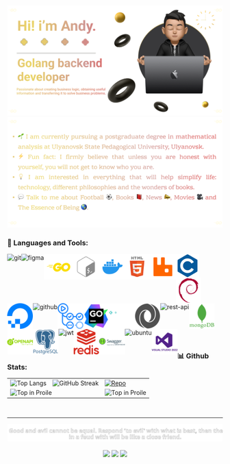 <p align="center">
  <img src="https://github.com/andy-ahmedov/andy-ahmedov/blob/main/files/Transparent_logo.png?raw=true" alt="Logo">
  <img src="https://github.com/andy-ahmedov/andy-ahmedov/blob/main/files/Transparent_description.png?raw=true" alt="Descrption">
</p>


### 🔨 Languages and Tools:
<div align="center">
  <a href="https://git-scm.com/" target="_blank"> <img src="https://raw.githubusercontent.com/rahul-jha98/github_readme_icons/main/language_and_tools/square/git-scm/git-scm.svg" align="left" alt="git" height='60px'/> </a>
  <a href="https://www.figma.com/" target="_blank"> <img src="https://raw.githubusercontent.com/rahul-jha98/github_readme_icons/main/language_and_tools/square/figma/figma.svg" alt="figma" align="left" height='60px'/> </a>
  <a href="https://go.dev/" target="_blank"> <img src="https://github.com/andy-ahmedov/andy-ahmedov/blob/main/files/Go-Logo_Yellow.png?raw=true" alt="golang" align="left" height='60px'/> </a>
  <a href="https://www.gnu.org/software/bash/" target="_blank"> <img src="https://raw.githubusercontent.com/andy-ahmedov/README_icons/5a0bd0723991e5d95e0eb90ce4e544345b69e05b/language_and_tools/square/bash/bash.svg" alt="bash" align="left" height='60px'/> </a>
  <a href="https://www.docker.com/" target="_blank"> <img src="https://raw.githubusercontent.com/andy-ahmedov/README_icons/5a0bd0723991e5d95e0eb90ce4e544345b69e05b/language_and_tools/square/docker/docker.svg" alt="docker" align="left" height='60px'/> </a>
  <a href="https://html.com/html5/" target="_blank"> <img src="https://raw.githubusercontent.com/andy-ahmedov/README_icons/5a0bd0723991e5d95e0eb90ce4e544345b69e05b/language_and_tools/square/html/html.svg" alt="html" align="left" height='60px'/> </a>
  <a href="https://www.rabbitmq.com/" target="_blank"> <img src="https://raw.githubusercontent.com/andy-ahmedov/README_icons/5a0bd0723991e5d95e0eb90ce4e544345b69e05b/language_and_tools/square/rabbitmq/rabbitmq.svg" align="left" alt="rabbitmq" height='60px'/> </a>
  <a href="https://isocpp.org/" target="_blank"> <img src="https://raw.githubusercontent.com/devicons/devicon/6910f0503efdd315c8f9b858234310c06e04d9c0/icons/c/c-plain.svg" align="left" alt="c" height='55px'/> </a>
</div>
<br>
<br>
<br>
<div align="center">
  <a href="https://www.debian.org/" target="_blank"> <img src="https://raw.githubusercontent.com/devicons/devicon/6910f0503efdd315c8f9b858234310c06e04d9c0/icons/debian/debian-plain.svg" align="left" alt="debian" height='60px'/> </a>
  <a href="https://www.digitalocean.com/" target="_blank"> <img src="https://raw.githubusercontent.com/devicons/devicon/6910f0503efdd315c8f9b858234310c06e04d9c0/icons/digitalocean/digitalocean-original.svg" align="left" alt="digital-ocean" height='60px'/> </a>
  <a href="https://www.github.com/" target="_blank"> <img src="https://cdn0.iconfinder.com/data/icons/free-social-media-set/24/github-1024.png" align="left" alt="github" height='60px'/> </a>
  <a href="https://github.com/actions" target="_blank"> <img src="https://raw.githubusercontent.com/devicons/devicon/6910f0503efdd315c8f9b858234310c06e04d9c0/icons/githubactions/githubactions-original.svg" align="left" alt="github-actions" height='60px'/> </a>
  <a href="https://www.jetbrains.com/go/" target="_blank"> <img src="https://raw.githubusercontent.com/devicons/devicon/6910f0503efdd315c8f9b858234310c06e04d9c0/icons/goland/goland-original.svg" align="left" alt="goland" height='60px'/> </a>
  <a href="https://grpc.io/" target="_blank"> <img src="https://raw.githubusercontent.com/devicons/devicon/6910f0503efdd315c8f9b858234310c06e04d9c0/icons/grpc/grpc-original.svg" align="left" alt="grpc" height='60px'/> </a>
  <a href="https://www.json.org/json-en.html" target="_blank"> <img src="https://raw.githubusercontent.com/devicons/devicon/6910f0503efdd315c8f9b858234310c06e04d9c0/icons/json/json-plain.svg" align="left" alt="json" height='60px'/> </a>
  <a href="https://restfulapi.net/" target="_blank"> <img src="https://repository-images.githubusercontent.com/436490321/0e58e265-ef30-40b1-b439-8b302b06ec42" align="left" alt="rest-api" height='60px'/> </a>
</div>
<br>
<br>
<br>
<div align="center">
  <a href="https://www.mongodb.com/" target="_blank"> <img src="https://raw.githubusercontent.com/devicons/devicon/6910f0503efdd315c8f9b858234310c06e04d9c0/icons/mongodb/mongodb-plain-wordmark.svg" align="left" alt="mongodb" height='60px'/> </a>
  <a href="https://www.openapis.org/" target="_blank"> <img src="https://raw.githubusercontent.com/devicons/devicon/6910f0503efdd315c8f9b858234310c06e04d9c0/icons/openapi/openapi-plain-wordmark.svg" align="left" alt="openapi" height='60px'/> </a>
  <a href="https://www.postgresql.org/" target="_blank"> <img src="https://raw.githubusercontent.com/devicons/devicon/6910f0503efdd315c8f9b858234310c06e04d9c0/icons/postgresql/postgresql-plain-wordmark.svg" align="left" alt="postgres" height='60px'/> </a>
  <a href="https://jwt.io/" target="_blank"> <img src="https://store-images.s-microsoft.com/image/apps.2250.63b92ddd-7108-4be3-8fb4-8c8137f54bcf.2427e723-5f43-491f-9b30-fd1cfe84a62f.55ccd47a-09f3-4319-abd5-7eb798ed76d1?mode=scale&h=100&q=90&w=100" align="left" alt="jwt" height='55px'/> </a>
  <a href="https://redis.io/" target="_blank"> <img src="https://raw.githubusercontent.com/devicons/devicon/6910f0503efdd315c8f9b858234310c06e04d9c0/icons/redis/redis-plain-wordmark.svg" align="left" alt="redis" height='60px'/> </a>
  <a href="https://swagger.io/tools/swagger-ui/?ref=the-best-recipe" target="_blank"> <img src="https://raw.githubusercontent.com/devicons/devicon/6910f0503efdd315c8f9b858234310c06e04d9c0/icons/swagger/swagger-original-wordmark.svg" align="left" alt="swagger" height='60px'/> </a>
  <a href="https://ubuntu.com/" target="_blank"> <img src="https://cdn.icon-icons.com/icons2/2415/PNG/512/ubuntu_plain_wordmark_logo_icon_146632.png" align="left" alt="ubuntu" height='60px'/> </a>
  <a href="https://code.visualstudio.com/" target="_blank"> <img src="https://raw.githubusercontent.com/devicons/devicon/6910f0503efdd315c8f9b858234310c06e04d9c0/icons/visualstudio/visualstudio-plain-wordmark.svg" align="left" alt="vscode" height='60px'/> </a>
</div>
<br>
<br>
<br>
<br>
<br>
<br>
  
### 📊 Github Stats:  

<p align="center">
  <table>
    <tr>
      <td><img src="https://github-readme-stats.vercel.app/api/top-langs/?username=andy-ahmedov&show_icons=true&theme=vision-friendly-dark&layout=compact" alt="Top Langs" /></td>
      <td><img src="https://github-readme-streak-stats.herokuapp.com?user=andy-ahmedov&theme=vision-friendly-dark&hide_border=true&date_format=j%20M%5B%20Y%5D" alt="GitHub Streak" /></td>
      <td><a href="https://github.com/anuraghazra/github-readme-stats" target="_blank"><img src="https://github-readme-stats.vercel.app/api/pin/?username=andy-ahmedov&repo=task_manager_server&theme=vision-friendly-dark" alt="Repo" /></a></td> 
    </tr>
    <tr>
      <td colspan="2"><img src="http://github-profile-summary-cards.vercel.app/api/cards/profile-details?username=andy-ahmedov&theme=radical" alt="Top in Proile" /></td>
      <td colspan="2"><img src="http://github-profile-summary-cards.vercel.app/api/cards/productive-time?username=andy-ahmedov&theme=radical&utcOffset=3" alt="Top in Proile" /></td>
    </tr>
  </table>
</p>
<br>
<hr>
<p align="center">
  <img src="https://raw.githubusercontent.com/andy-ahmedov/andy-ahmedov/f6efcd54180d0c0257df1f0e4e51aad5eadfaa3d/files/text.svg" alt="Text" />
   <br>
<br>
<a target="_blank" href="mailto:andy.ahmedov@gmail.com"><img src="https://img.shields.io/badge/-Gmail-D14836?style=for-the-badge&logo=Gmail&logoColor=white"></img></a>
<a target="_blank" href="https://t.me/blackjack_son"><img src="https://img.shields.io/badge/-Telegram-26A5E4?style=for-the-badge&logo=Telegram&logoColor=white"></img></a>
<a target="_blank" href="https://www.instagram.com/andy_ahmedov09/"><img src="https://img.shields.io/badge/-Instagram-E4405F?style=for-the-badge&logo=Instagram&logoColor=white"></img></a>
<br>
</p>










